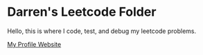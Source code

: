 # Darren's Leetcode Folder

Hello, this is where I code, test, and debug my leetcode problems.

<a href="https://damiyu.github.io/leetcode-profile/src/pages/index.html" target="_blank">My Profile Website</a>